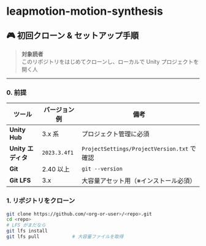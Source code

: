 # leapmotion-motion-synthesis

## 🎮 初回クローン & セットアップ手順

> **対象読者**  
> このリポジトリをはじめてクローンし、ローカルで Unity プロジェクトを開く人

---

### 0. 前提

| ツール | バージョン例 | 備考 |
|--------|--------------|------|
| **Unity Hub** | 3.x 系 | プロジェクト管理に必須 |
| **Unity エディタ** | `2023.3.4f1` | `ProjectSettings/ProjectVersion.txt` で確認 |
| **Git** | 2.40 以上 | `git --version` |
| **Git LFS** | 3.x | 大容量アセット用（※インストール必須） |

### 1. リポジトリをクローン

```bash
git clone https://github.com/<org-or-user>/<repo>.git
cd <repo>
# LFS がまだなら
git lfs install
git lfs pull            # 大容量ファイルを取得
